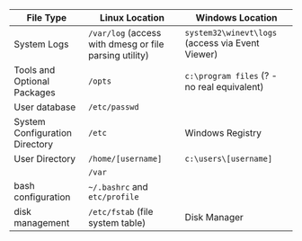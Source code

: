 | File Type | Linux Location | Windows Location |
| --------- | -------------- | ---------------- |
| System Logs | `/var/log` (access with dmesg or file parsing utility) | `system32\winevt\logs` (access via Event Viewer) |
| Tools and Optional Packages | `/opts` | `c:\program files` (? - no real equivalent) |
| User database | `/etc/passwd` | |
| System Configuration Directory | `/etc` | Windows Registry |
| User Directory | `/home/[username]` | `c:\users\[username]` |
| | `/var` | |
| bash configuration | `~/.bashrc` and `etc/profile`| |
| disk management | `/etc/fstab` (file system table) | Disk Manager |